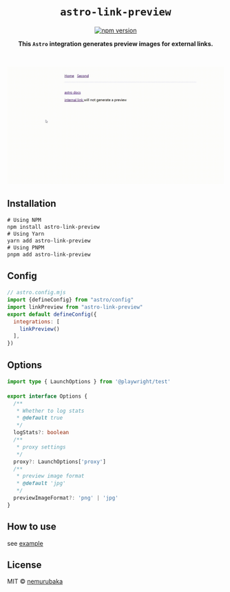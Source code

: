 <h1 align="center">
  <code>astro-link-preview</code>
</h1>

<p align="center">
  <a href="https://badge.fury.io/js/astro-link-preview">
    <img src="https://badge.fury.io/js/astro-link-preview.svg" alt="npm version" height="18">
  </a>
</p>

<p align="center">
  <strong>
  This <code>Astro</code> integration generates preview images for external links.
  </strong>
</p>

<br>

![demo](/assets/demo.gif)

## Installation

```shell
# Using NPM
npm install astro-link-preview
# Using Yarn
yarn add astro-link-preview
# Using PNPM
pnpm add astro-link-preview
```

## Config

```js
// astro.config.mjs
import {defineConfig} from "astro/config"
import linkPreview from "astro-link-preview"
export default defineConfig({
  integrations: [
    linkPreview()
  ],
})
```


## Options

```ts
import type { LaunchOptions } from '@playwright/test'

export interface Options {
  /**
   * Whether to log stats
   * @default true
   */
  logStats?: boolean
  /**
   * proxy settings
   */
  proxy?: LaunchOptions['proxy']
  /**
   * preview image format
   * @default 'jpg'
   */
  previewImageFormat?: 'png' | 'jpg'
}
```

## How to use

see [example](./packages/playground/)

## License

MIT &copy; [nemurubaka](https://github.com/cijiugechu)

